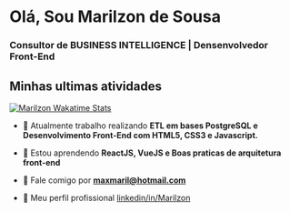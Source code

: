 <h1 align="left">Olá, Sou Marilzon de Sousa</h1>
<h3 align="left">Consultor de BUSINESS INTELLIGENCE | Densenvolvedor Front-End</h3>

## Minhas ultimas atividades

[![Marilzon Wakatime Stats](https://github-readme-stats.vercel.app/api/wakatime?username=Marilzon&langs_count=5&hide=json,properties,stylus&custom_title=Most%20Used%20Languages&theme=dark&time_range=last_year)](https://wakatime.com/@Marilzon)

- 🔭 Atualmente trabalho realizando **ETL em bases PostgreSQL e Desenvolvimento Front-End com HTML5, CSS3 e Javascript.**

- 🌱 Estou aprendendo **ReactJS, VueJS e Boas praticas de arquitetura front-end**

- 💬 Fale comigo por **maxmaril@hotmail.com**

- 📄 Meu perfil profissional [linkedin/in/Marilzon](https://www.linkedin.com/in/marilzon/)
